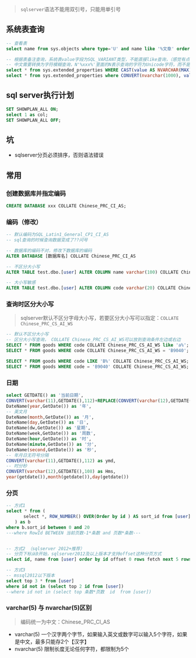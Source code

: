 > `sqlserver`语法不能用双引号，只能用单引号

## 系统表查询

```sql
-- 查看表
select name from sys.objects where type='U' and name like '%文章' order by name

-- 根据表备注查询，系统表value字段为SQL_VARIANT类型，不能直接like查询，（感觉有点类似java的Object对象）
-- 中文需要转换为字符模糊查询，N'%xxx%'里面的N表示查询的字符为Unicode字符，而不是ASCII字符
select * from sys.extended_properties WHERE CAST(value AS NVARCHAR(MAX))  like N'%员工%';
select * from sys.extended_properties where CONVERT(nvarchar(1000), value) like N'%公司%';
```

## sql server执行计划

```sql
SET SHOWPLAN_ALL ON;
select 1 as col;
SET SHOWPLAN_ALL OFF;
```

## 坑

* sqlserver分页必须排序，否则语法错误



## 常用

### 创建数据库并指定编码

```sql
CREATE DATABASE xxx COLLATE Chinese_PRC_CI_AS;
```

### 编码（修改）

```sql
-- 默认编码为SQL_Latin1_General_CP1_CI_AS
-- sql查询的时候查询数据变成了??问号

-- 数据库的编码不对，修改下数据库的编码
ALTER DATABASE [数据库名] COLLATE Chinese_PRC_CI_AS

-- 不区分大小写
ALTER TABLE test.dbo.[user] ALTER COLUMN name varchar(100) COLLATE Chinese_PRC_CI_AS NULL;

-- 大小写敏感
ALTER TABLE test.dbo.[user] ALTER COLUMN code varchar(20) COLLATE Chinese_PRC_CS_AS;
```

### 查询时区分大小写

> sqlserver默认不区分字母大小写，若要区分大小写可以指定：`COLLATE Chinese_PRC_CS_AI_WS`

```sql
-- 默认不区分大小写
-- 区分大小写查询， COLLATE Chinese_PRC_CS_AI_WS可以放到查询条件左边或右边
SELECT * FROM goods WHERE code COLLATE Chinese_PRC_CS_AI_WS like 'a%';
SELECT * FROM goods WHERE code COLLATE Chinese_PRC_CS_AI_WS = 'B9040';

SELECT * FROM goods WHERE code LIKE 'B%' COLLATE Chinese_PRC_CS_AI_WS;
SELECT * FROM goods WHERE code = 'B9040' COLLATE Chinese_PRC_CS_AI_WS;
```


### 日期

```sql
select GETDATE() as '当前日期',
CONVERT(varchar(11),GETDATE(),112)+REPLACE(CONVERT(varchar(12),GETDATE(),108),':','') as yyyyMMddHHmmss,
DateName(year,GetDate()) as '年',
-- 英文月
DateName(month,GetDate()) as '月',
DateName(day,GetDate()) as '日',
DateName(dw,GetDate()) as '星期',
DateName(week,GetDate()) as '周数',
DateName(hour,GetDate()) as '时',
DateName(minute,GetDate()) as '分',
DateName(second,GetDate()) as '秒',
-- 年月日无符号分隔
CONVERT(varchar(11),GETDATE(),112) as ymd,
-- 时分秒
CONVERT(varchar(12),GETDATE(),108) as Hms,
year(getdate()),month(getdate()),day(getdate())
```



### 分页

```sql
-- 方式1
select * from (
　　　　select *, ROW_NUMBER() OVER(Order by id ) AS sort_id from [user]
　　) as b
where b.sort_id between 0 and 20
---where RowId BETWEEN 当前页数-1*条数 and 页数*条数---   


-- 方式2 （sqlserver 2012+推荐）
-- 分页下标从0开始，sqlserver2012及以上版本才支持offset这种分页方式
select id, name from [user] order by id offset 0 rows fetch next 5 rows only 

-- 方式3
-- mssql2012以下版本
select top 3 * from [user]
where id not in (select top 2 id from [user])
--where id not in (select top 条数*页数  id  from [user])  

```

### varchar(5) 与 nvarchar(5)区别

> 编码统一为中文：Chinese_PRC_CI_AS

* varchar(5) 一个汉字两个字节，如果输入英文或数字可以输入5个字符，如果是中文，最多只能存2个【汉字】
* nvarchar(5) 限制长度无论任何字符，都限制为5个

